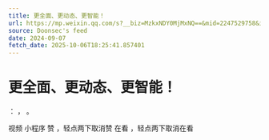 ```yaml
---
title: 更全面、更动态、更智能！
url: https://mp.weixin.qq.com/s?__biz=MzkxNDY0MjMxNQ==&mid=2247529758&idx=1&sn=927a58cd7ad843fa5e2e77e4d8424ece
source: Doonsec's feed
date: 2024-09-07
fetch_date: 2025-10-06T18:25:41.857401
---
```


# 更全面、更动态、更智能！

：
，
。

视频
小程序
赞
，轻点两下取消赞
在看
，轻点两下取消在看